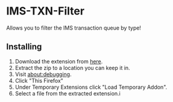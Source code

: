 # IMS-TXN-Filter

Allows you to filter the IMS transaction queue by type!

## Installing
1. Download the extension from [here](https://github.com/rynstwrt/IMS-TXN-Filter/releases).
2. Extract the zip to a location you can keep it in.
3. Visit [about:debugging](about:debugging).
4. Click "This Firefox"
5. Under Temporary Extensions click "Load Temporary Addon".
6. Select a file from the extracted extension.i
